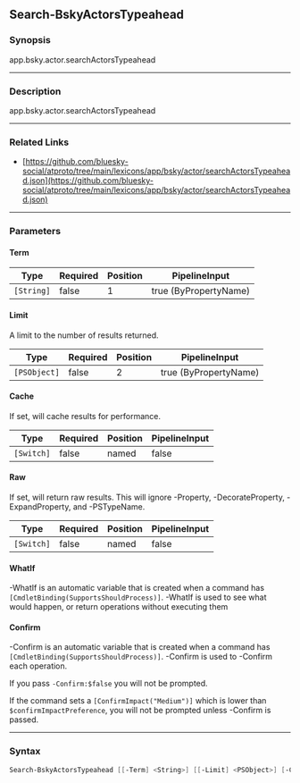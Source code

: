 Search-BskyActorsTypeahead
--------------------------




### Synopsis
app.bsky.actor.searchActorsTypeahead



---


### Description

app.bsky.actor.searchActorsTypeahead



---


### Related Links
* [https://github.com/bluesky-social/atproto/tree/main/lexicons/app/bsky/actor/searchActorsTypeahead.json](https://github.com/bluesky-social/atproto/tree/main/lexicons/app/bsky/actor/searchActorsTypeahead.json)





---


### Parameters
#### **Term**




|Type      |Required|Position|PipelineInput        |
|----------|--------|--------|---------------------|
|`[String]`|false   |1       |true (ByPropertyName)|



#### **Limit**

A limit to the number of results returned.






|Type        |Required|Position|PipelineInput        |
|------------|--------|--------|---------------------|
|`[PSObject]`|false   |2       |true (ByPropertyName)|



#### **Cache**

If set, will cache results for performance.






|Type      |Required|Position|PipelineInput|
|----------|--------|--------|-------------|
|`[Switch]`|false   |named   |false        |



#### **Raw**

If set, will return raw results. This will ignore -Property, -DecorateProperty, -ExpandProperty, and -PSTypeName.






|Type      |Required|Position|PipelineInput|
|----------|--------|--------|-------------|
|`[Switch]`|false   |named   |false        |



#### **WhatIf**
-WhatIf is an automatic variable that is created when a command has ```[CmdletBinding(SupportsShouldProcess)]```.
-WhatIf is used to see what would happen, or return operations without executing them
#### **Confirm**
-Confirm is an automatic variable that is created when a command has ```[CmdletBinding(SupportsShouldProcess)]```.
-Confirm is used to -Confirm each operation.

If you pass ```-Confirm:$false``` you will not be prompted.


If the command sets a ```[ConfirmImpact("Medium")]``` which is lower than ```$confirmImpactPreference```, you will not be prompted unless -Confirm is passed.



---


### Syntax
```PowerShell
Search-BskyActorsTypeahead [[-Term] <String>] [[-Limit] <PSObject>] [-Cache] [-Raw] [-WhatIf] [-Confirm] [<CommonParameters>]
```
